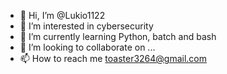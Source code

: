 - 👋 Hi, I’m @Lukio1122
- 👀 I’m interested in cybersecurity
- 🌱 I’m currently learning Python, batch and bash
- 💞️ I’m looking to collaborate on ...
- 📫 How to reach me toaster3264@gmail.com

<!---
Lukio1122/Lukio1122 is a ✨ special ✨ repository because its `README.md` (this file) appears on your GitHub profile.
You can click the Preview link to take a look at your changes.
--->
